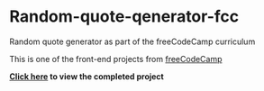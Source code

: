 # Random-quote-qenerator-fcc
Random quote generator as part of the freeCodeCamp curriculum

This is one of the front-end projects from [freeCodeCamp](https://learn.freecodecamp.org/front-end-libraries/front-end-libraries-projects/build-a-random-quote-machine)

**[Click here](https://danielandro.github.io/Random-quote-qenerator-fcc/) to view the completed project**





